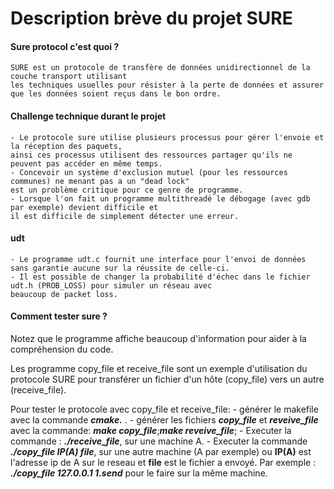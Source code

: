 
# Description brève du projet SURE

#### Sure protocol c'est quoi ?
    SURE est un protocole de transfère de données unidirectionnel de la couche transport utilisant 
    les techniques usuelles pour résister à la perte de données et assurer que les données soient reçus dans le bon ordre.

#### Challenge technique durant le projet 
    - Le protocole sure utilise plusieurs processus pour gérer l'envoie et la réception des paquets,
    ainsi ces processus utilisent des ressources partager qu'ils ne peuvent pas accéder en même temps.
    - Concevoir un système d'exclusion mutuel (pour les ressources communes) ne menant pas a un "dead lock"
    est un problème critique pour ce genre de programme. 
    - Lorsque l'on fait un programme multithreadé le débogage (avec gdb par exemple) devient difficile et
    il est difficile de simplement détecter une erreur.

#### udt
    - Le programme udt.c fournit une interface pour l'envoi de données sans garantie aucune sur la réussite de celle-ci.
    - Il est possible de changer la probabilité d'échec dans le fichier udt.h (PROB_LOSS) pour simuler un réseau avec
    beaucoup de packet loss.



#### Comment tester sure ?
Notez que le programme affiche beaucoup d'information pour aider à la compréhension du code.

Les programme copy_file et receive_file sont un exemple d'utilisation du protocole SURE pour transférer un fichier
d'un hôte (copy_file) vers un autre (receive_file).


Pour tester le protocole avec copy_file et receive_file:
    - générer le makefile avec la commande  **_cmake._** .
    - générer les fichiers **_copy_file_** et **_reveive_file_** avec la commande: **_make copy_file_**;**_make reveive_file_**;
    - Executer la commande : **_./receive_file_**, sur une machine A.
    - Executer la commande **_./copy_file IP(A) file_**, sur une autre machine (A par exemple) ou **IP(A)** est l'adresse ip
    de A sur le reseau et **file** est le fichier a envoyé.
    Par exemple : **_./copy_file 127.0.0.1 1.send_** pour le faire sur la même machine.

